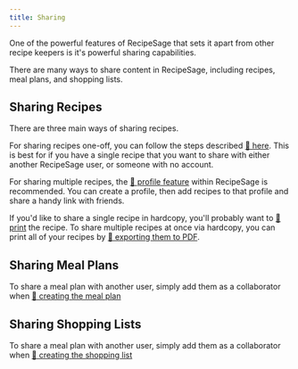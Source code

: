 ```yaml
---
title: Sharing
---
```


One of the powerful features of RecipeSage that sets it apart from other recipe keepers is it's powerful sharing capabilities.

There are many ways to share content in RecipeSage, including recipes, meal plans, and shopping lists.

## Sharing Recipes

There are three main ways of sharing recipes.

For sharing recipes one-off, you can follow the steps described [📖 here](../recipes/recipe-details.md#sharing). This is best for if you have a single recipe that you want to share with either another RecipeSage user, or someone with no account.

For sharing multiple recipes, the [📖 profile feature](./your-profile.md) within RecipeSage is recommended. You can create a profile, then add recipes to that profile and share a handy link with friends.

If you'd like to share a single recipe in hardcopy, you'll probably want to [📖 print](../recipes/recipe-details.md#printing) the recipe. To share multiple recipes at once via hardcopy, you can print all of your recipes by [📖 exporting them to PDF](../settings/export.md).

## Sharing Meal Plans

To share a meal plan with another user, simply add them as a collaborator when [📖 creating the meal plan](../meal-plans/create.md)

## Sharing Shopping Lists

To share a meal plan with another user, simply add them as a collaborator when [📖 creating the shopping list](../shopping-lists/create.md)

